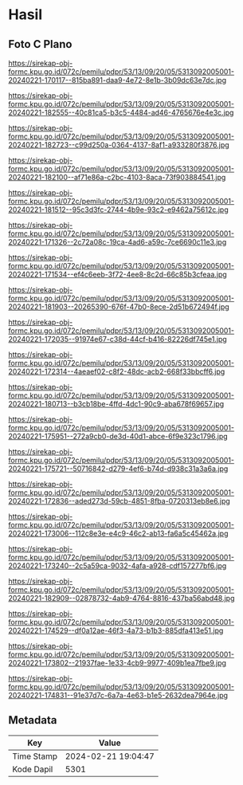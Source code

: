 # Hasil

## Foto C Plano

https://sirekap-obj-formc.kpu.go.id/072c/pemilu/pdpr/53/13/09/20/05/5313092005001-20240221-170117--815ba891-daa9-4e72-8e1b-3b09dc63e7dc.jpg

https://sirekap-obj-formc.kpu.go.id/072c/pemilu/pdpr/53/13/09/20/05/5313092005001-20240221-182555--40c81ca5-b3c5-4484-ad46-4765676e4e3c.jpg

https://sirekap-obj-formc.kpu.go.id/072c/pemilu/pdpr/53/13/09/20/05/5313092005001-20240221-182723--c99d250a-0364-4137-8af1-a933280f3876.jpg

https://sirekap-obj-formc.kpu.go.id/072c/pemilu/pdpr/53/13/09/20/05/5313092005001-20240221-182100--af71e86a-c2bc-4103-8aca-73f903884541.jpg

https://sirekap-obj-formc.kpu.go.id/072c/pemilu/pdpr/53/13/09/20/05/5313092005001-20240221-181512--95c3d3fc-2744-4b9e-93c2-e9462a75612c.jpg

https://sirekap-obj-formc.kpu.go.id/072c/pemilu/pdpr/53/13/09/20/05/5313092005001-20240221-171326--2c72a08c-19ca-4ad6-a59c-7ce6690c11e3.jpg

https://sirekap-obj-formc.kpu.go.id/072c/pemilu/pdpr/53/13/09/20/05/5313092005001-20240221-171534--ef4c6eeb-3f72-4ee8-8c2d-66c85b3cfeaa.jpg

https://sirekap-obj-formc.kpu.go.id/072c/pemilu/pdpr/53/13/09/20/05/5313092005001-20240221-181903--20265390-676f-47b0-8ece-2d51b672494f.jpg

https://sirekap-obj-formc.kpu.go.id/072c/pemilu/pdpr/53/13/09/20/05/5313092005001-20240221-172035--91974e67-c38d-44cf-b416-82226df745e1.jpg

https://sirekap-obj-formc.kpu.go.id/072c/pemilu/pdpr/53/13/09/20/05/5313092005001-20240221-172314--4aeaef02-c8f2-48dc-acb2-668f33bbcff6.jpg

https://sirekap-obj-formc.kpu.go.id/072c/pemilu/pdpr/53/13/09/20/05/5313092005001-20240221-180713--b3cb18be-4ffd-4dc1-90c9-aba678f69657.jpg

https://sirekap-obj-formc.kpu.go.id/072c/pemilu/pdpr/53/13/09/20/05/5313092005001-20240221-175951--272a9cb0-de3d-40d1-abce-6f9e323c1796.jpg

https://sirekap-obj-formc.kpu.go.id/072c/pemilu/pdpr/53/13/09/20/05/5313092005001-20240221-175721--50716842-d279-4ef6-b74d-d938c31a3a6a.jpg

https://sirekap-obj-formc.kpu.go.id/072c/pemilu/pdpr/53/13/09/20/05/5313092005001-20240221-172836--aded273d-59cb-4851-8fba-0720313eb8e6.jpg

https://sirekap-obj-formc.kpu.go.id/072c/pemilu/pdpr/53/13/09/20/05/5313092005001-20240221-173006--112c8e3e-e4c9-46c2-ab13-fa6a5c45462a.jpg

https://sirekap-obj-formc.kpu.go.id/072c/pemilu/pdpr/53/13/09/20/05/5313092005001-20240221-173240--2c5a59ca-9032-4afa-a928-cdf157277bf6.jpg

https://sirekap-obj-formc.kpu.go.id/072c/pemilu/pdpr/53/13/09/20/05/5313092005001-20240221-182909--02878732-4ab9-4764-8816-437ba56abd48.jpg

https://sirekap-obj-formc.kpu.go.id/072c/pemilu/pdpr/53/13/09/20/05/5313092005001-20240221-174529--df0a12ae-46f3-4a73-b1b3-885dfa413e51.jpg

https://sirekap-obj-formc.kpu.go.id/072c/pemilu/pdpr/53/13/09/20/05/5313092005001-20240221-173802--21937fae-1e33-4cb9-9977-409b1ea7fbe9.jpg

https://sirekap-obj-formc.kpu.go.id/072c/pemilu/pdpr/53/13/09/20/05/5313092005001-20240221-174831--91e37d7c-6a7a-4e63-b1e5-2632dea7964e.jpg


## Metadata

| Key        | Value               |
| ---------- | ------------------- |
| Time Stamp | 2024-02-21 19:04:47 |
| Kode Dapil | 5301                |



